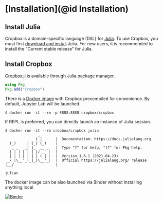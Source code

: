 # [Installation](@id Installation)

## Install Julia

Cropbox is a domain-specific language (DSL) for [Julia](https://julialang.org). To use Cropbox, you must first [download and install](https://julialang.org/downloads/) Julia. For new users, it is recommended to install the "Current stable release" for Julia.

## Install Cropbox

[Cropbox.jl](https://github.com/cropbox/Cropbox.jl) is available through Julia package manager.

```julia
using Pkg
Pkg.add("Cropbox")
```

There is a [Docker image](https://hub.docker.com/repository/docker/cropbox/cropbox) with Cropbox precompiled for convenience. By default, Jupyter Lab will be launched.

```shell
$ docker run -it --rm -p 8888:8888 cropbox/cropbox
```

If REPL is preferred, you can directly launch an instance of Julia session.

```shell
$ docker run -it --rm cropbox/cropbox julia
               _
   _       _ _(_)_     |  Documentation: https://docs.julialang.org
  (_)     | (_) (_)    |
   _ _   _| |_  __ _   |  Type "?" for help, "]?" for Pkg help.
  | | | | | | |/ _` |  |
  | | |_| | | | (_| |  |  Version 1.6.1 (2021-04-23)
 _/ |\__'_|_|_|\__'_|  |  Official https://julialang.org/ release
|__/                   |

julia>
```

The docker image can be also launched via Binder without installing anything local.

[![Binder](https://mybinder.org/badge_logo.svg)](https://mybinder.org/v2/gh/cropbox/cropbox-binder/main)